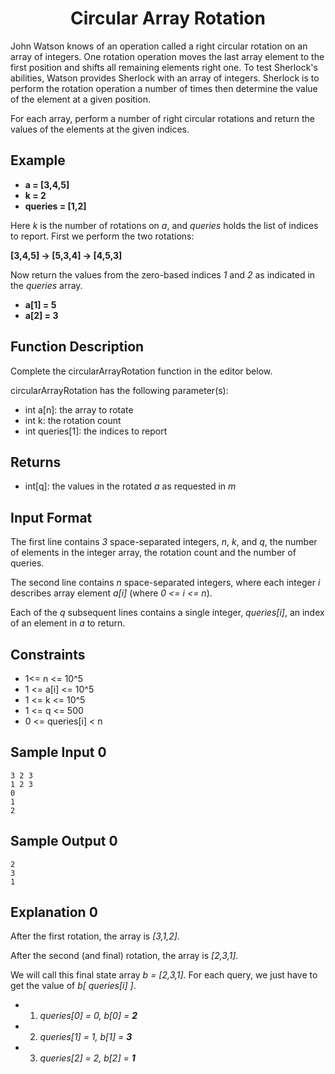 <h1 align="center">Circular Array Rotation</h1>

John Watson knows of an operation called a right circular rotation on an array of integers. One rotation operation moves the last array element to the first position and shifts all remaining elements right one. To test Sherlock's abilities, Watson provides Sherlock with an array of integers. Sherlock is to perform the rotation operation a number of times then determine the value of the element at a given position.

For each array, perform a number of right circular rotations and return the values of the elements at the given indices.


## Example

- **a = [3,4,5]**
- **k = 2**
- **queries = [1,2]**


Here *k* is the number of rotations on *a*, and *queries* holds the list of indices to report. First we perform the two rotations: 

**[3,4,5] → [5,3,4] → [4,5,3]**

Now return the values from the zero-based indices *1* and *2* as indicated in the *queries* array.

- **a[1] = 5**
- **a[2] = 3**

## Function Description

Complete the circularArrayRotation function in the editor below.

circularArrayRotation has the following parameter(s):

- int a[n]: the array to rotate
- int k: the rotation count
- int queries[1]: the indices to report


## Returns

- int[q]: the values in the rotated *a* as requested in *m*


## Input Format

The first line contains *3* space-separated integers, *n*, *k*, and *q*, the number of elements in the integer array, the rotation count and the number of queries.

The second line contains *n* space-separated integers, where each integer *i* describes array element *a[i]* (where *0 <= i <= n*).

Each of the *q* subsequent lines contains a single integer, *queries[i]*, an index of an element in *a* to return.


## Constraints

- 1<= n <= 10^5
- 1 <= a[i] <= 10^5
- 1 <= k <= 10^5
- 1 <= q <= 500
- 0 <= queries[i] < n


## Sample Input 0

    3 2 3
    1 2 3
    0
    1
    2


## Sample Output 0

    2
    3
    1


## Explanation 0

After the first rotation, the array is *[3,1,2]*.

After the second (and final) rotation, the array is *[2,3,1]*.


We will call this final state array *b = [2,3,1]*. For each query, we just have to get the value of *b[ queries[i] ]*.

- 1. *queries[0] = 0, b[0] = **2***
- 2. *queries[1] = 1, b[1] = **3***
- 3. *queries[2] = 2, b[2] = **1***